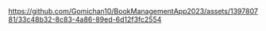 

https://github.com/Gomichan10/BookManagementApp2023/assets/139780781/33c48b32-8c83-4a86-89ed-6d12f3fc2554

